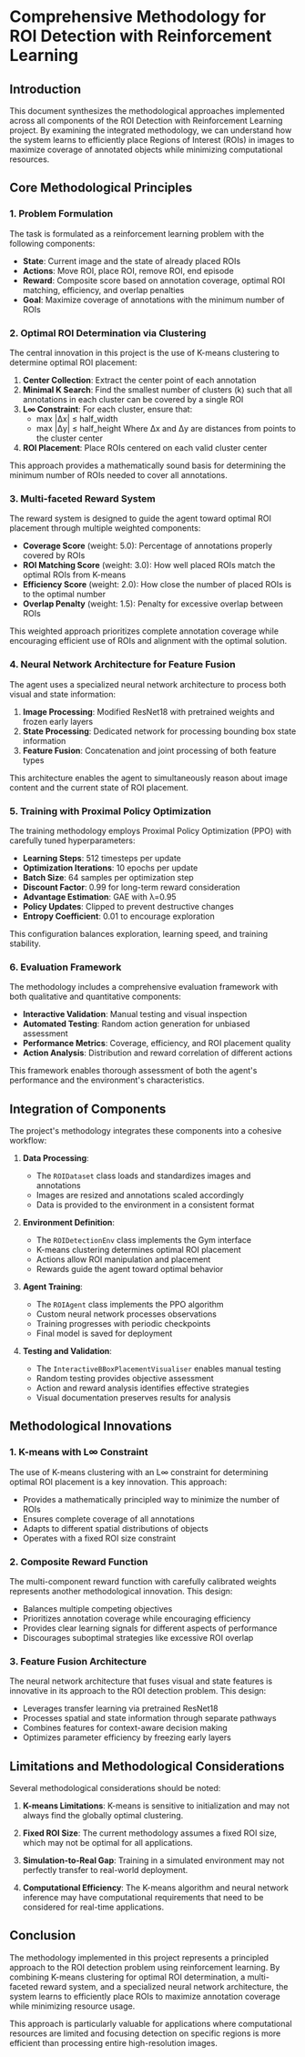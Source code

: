 # Comprehensive Methodology for ROI Detection with Reinforcement Learning

## Introduction

This document synthesizes the methodological approaches implemented across all components of the ROI Detection with Reinforcement Learning project. By examining the integrated methodology, we can understand how the system learns to efficiently place Regions of Interest (ROIs) in images to maximize coverage of annotated objects while minimizing computational resources.

## Core Methodological Principles

### 1. Problem Formulation

The task is formulated as a reinforcement learning problem with the following components:

- **State**: Current image and the state of already placed ROIs
- **Actions**: Move ROI, place ROI, remove ROI, end episode
- **Reward**: Composite score based on annotation coverage, optimal ROI matching, efficiency, and overlap penalties
- **Goal**: Maximize coverage of annotations with the minimum number of ROIs

### 2. Optimal ROI Determination via Clustering

The central innovation in this project is the use of K-means clustering to determine optimal ROI placement:

1. **Center Collection**: Extract the center point of each annotation
2. **Minimal K Search**: Find the smallest number of clusters (k) such that all annotations in each cluster can be covered by a single ROI
3. **L∞ Constraint**: For each cluster, ensure that:
   - max |Δx| ≤ half_width
   - max |Δy| ≤ half_height
   Where Δx and Δy are distances from points to the cluster center
4. **ROI Placement**: Place ROIs centered on each valid cluster center

This approach provides a mathematically sound basis for determining the minimum number of ROIs needed to cover all annotations.

### 3. Multi-faceted Reward System

The reward system is designed to guide the agent toward optimal ROI placement through multiple weighted components:

- **Coverage Score** (weight: 5.0): Percentage of annotations properly covered by ROIs
- **ROI Matching Score** (weight: 3.0): How well placed ROIs match the optimal ROIs from K-means
- **Efficiency Score** (weight: 2.0): How close the number of placed ROIs is to the optimal number
- **Overlap Penalty** (weight: 1.5): Penalty for excessive overlap between ROIs

This weighted approach prioritizes complete annotation coverage while encouraging efficient use of ROIs and alignment with the optimal solution.

### 4. Neural Network Architecture for Feature Fusion

The agent uses a specialized neural network architecture to process both visual and state information:

1. **Image Processing**: Modified ResNet18 with pretrained weights and frozen early layers
2. **State Processing**: Dedicated network for processing bounding box state information
3. **Feature Fusion**: Concatenation and joint processing of both feature types

This architecture enables the agent to simultaneously reason about image content and the current state of ROI placement.

### 5. Training with Proximal Policy Optimization

The training methodology employs Proximal Policy Optimization (PPO) with carefully tuned hyperparameters:

- **Learning Steps**: 512 timesteps per update
- **Optimization Iterations**: 10 epochs per update
- **Batch Size**: 64 samples per optimization step
- **Discount Factor**: 0.99 for long-term reward consideration
- **Advantage Estimation**: GAE with λ=0.95
- **Policy Updates**: Clipped to prevent destructive changes
- **Entropy Coefficient**: 0.01 to encourage exploration

This configuration balances exploration, learning speed, and training stability.

### 6. Evaluation Framework

The methodology includes a comprehensive evaluation framework with both qualitative and quantitative components:

- **Interactive Validation**: Manual testing and visual inspection
- **Automated Testing**: Random action generation for unbiased assessment
- **Performance Metrics**: Coverage, efficiency, and ROI placement quality
- **Action Analysis**: Distribution and reward correlation of different actions

This framework enables thorough assessment of both the agent's performance and the environment's characteristics.

## Integration of Components

The project's methodology integrates these components into a cohesive workflow:

1. **Data Processing**:
   - The `ROIDataset` class loads and standardizes images and annotations
   - Images are resized and annotations scaled accordingly
   - Data is provided to the environment in a consistent format

2. **Environment Definition**:
   - The `ROIDetectionEnv` class implements the Gym interface
   - K-means clustering determines optimal ROI placement
   - Actions allow ROI manipulation and placement
   - Rewards guide the agent toward optimal behavior

3. **Agent Training**:
   - The `ROIAgent` class implements the PPO algorithm
   - Custom neural network processes observations
   - Training progresses with periodic checkpoints
   - Final model is saved for deployment

4. **Testing and Validation**:
   - The `InteractiveBBoxPlacementVisualiser` enables manual testing
   - Random testing provides objective assessment
   - Action and reward analysis identifies effective strategies
   - Visual documentation preserves results for analysis

## Methodological Innovations

### 1. K-means with L∞ Constraint

The use of K-means clustering with an L∞ constraint for determining optimal ROI placement is a key innovation. This approach:

- Provides a mathematically principled way to minimize the number of ROIs
- Ensures complete coverage of all annotations
- Adapts to different spatial distributions of objects
- Operates with a fixed ROI size constraint

### 2. Composite Reward Function

The multi-component reward function with carefully calibrated weights represents another methodological innovation. This design:

- Balances multiple competing objectives
- Prioritizes annotation coverage while encouraging efficiency
- Provides clear learning signals for different aspects of performance
- Discourages suboptimal strategies like excessive ROI overlap

### 3. Feature Fusion Architecture

The neural network architecture that fuses visual and state features is innovative in its approach to the ROI detection problem. This design:

- Leverages transfer learning via pretrained ResNet18
- Processes spatial and state information through separate pathways
- Combines features for context-aware decision making
- Optimizes parameter efficiency by freezing early layers

## Limitations and Methodological Considerations

Several methodological considerations should be noted:

1. **K-means Limitations**: K-means is sensitive to initialization and may not always find the globally optimal clustering.

2. **Fixed ROI Size**: The current methodology assumes a fixed ROI size, which may not be optimal for all applications.

3. **Simulation-to-Real Gap**: Training in a simulated environment may not perfectly transfer to real-world deployment.

4. **Computational Efficiency**: The K-means algorithm and neural network inference may have computational requirements that need to be considered for real-time applications.

## Conclusion

The methodology implemented in this project represents a principled approach to the ROI detection problem using reinforcement learning. By combining K-means clustering for optimal ROI determination, a multi-faceted reward system, and a specialized neural network architecture, the system learns to efficiently place ROIs to maximize annotation coverage while minimizing resource usage.

This approach is particularly valuable for applications where computational resources are limited and focusing detection on specific regions is more efficient than processing entire high-resolution images.
